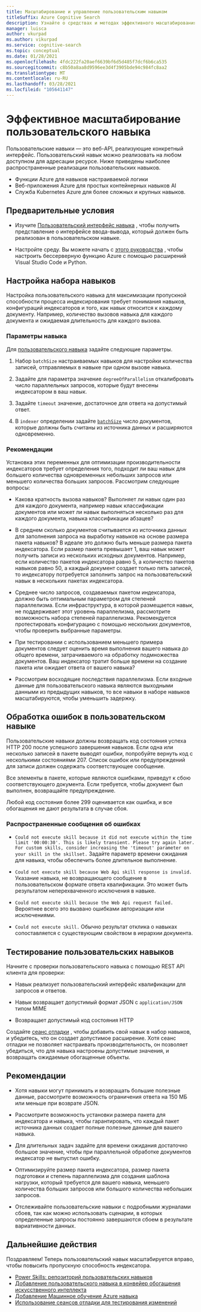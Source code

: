 ```yaml
---
title: Масштабирование и управление пользовательским навыком
titleSuffix: Azure Cognitive Search
description: Узнайте о средствах и методах эффективного масштабирования пользовательского навыка для максимальной пропускной способности. Пользовательские навыки вызывают настраиваемые модели или логику AI, которые можно добавить в конвейер индексирования на основе искусственного интеллекта в Azure Когнитивный поиск.
manager: luisca
author: vkurpad
ms.author: vikurpad
ms.service: cognitive-search
ms.topic: conceptual
ms.date: 01/28/2021
ms.openlocfilehash: 4fdc222fa20aef6639bf6d5d485f7dcf6b6ca535
ms.sourcegitcommit: c8b50a8aa8d9596ee3d4f3905bde94c984fc8aa2
ms.translationtype: MT
ms.contentlocale: ru-RU
ms.lasthandoff: 03/28/2021
ms.locfileid: "105641147"
---
```

# <a name="efficiently-scale-out-a-custom-skill"></a>Эффективное масштабирование пользовательского навыка

Пользовательские навыки — это веб-API, реализующие конкретный интерфейс. Пользовательский навык можно реализовать на любом доступном для адресации ресурсе. Ниже приведены наиболее распространенные реализации пользовательских навыков.
* Функции Azure для навыков настраиваемой логики
* Веб-приложения Azure для простых контейнерных навыков AI
* Служба Kubernetes Azure для более сложных и крупных навыков.

## <a name="prerequisites"></a>Предварительные условия

+ Изучите [Пользовательский интерфейс навыка](cognitive-search-custom-skill-interface.md) , чтобы получить представление о интерфейсе ввода-вывода, который должен быть реализован в пользовательском навыке.

+ Настройте среду. Вы можете начать с [этого руководства](/azure/azure-functions/create-first-function-vs-code-python) , чтобы настроить бессерверную функцию Azure с помощью расширений Visual Studio Code и Python.

## <a name="skillset-configuration"></a>Настройка набора навыков

Настройка пользовательского навыка для максимизации пропускной способности процесса индексирования требует понимания навыков, конфигураций индексаторов и того, как навык относится к каждому документу. Например, количество вызовов навыка для каждого документа и ожидаемая длительность для каждого вызова.

### <a name="skill-settings"></a>Параметры навыка

Для [пользовательского навыка](cognitive-search-custom-skill-web-api.md) задайте следующие параметры.

1. Набор `batchSize` настраиваемых навыков для настройки количества записей, отправляемых в навыке при одном вызове навыка.

2. Задайте для параметра значение `degreeOfParallelism` откалибровать число параллельных запросов, которые будут внесены индексатором в ваш навык.

3. Задайте `timeout` значение, достаточное для ответа на допустимый ответ.

4. В `indexer` определении задайте [`batchSize`](/rest/api/searchservice/create-indexer#indexer-parameters) число документов, которые должны быть считаны из источника данных и расширяются одновременно.

### <a name="considerations"></a>Рекомендации

Установка этих переменных для оптимизации производительности индексаторов требует определения того, подходит ли ваш навык для большего количества одновременных небольших запросов или меньшего количества больших запросов. Рассмотрим следующие вопросы:

* Какова кратность вызова навыков? Выполняет ли навык один раз для каждого документа, например навык классификации документов или может ли навык выполняться несколько раз для каждого документа, навыка классификации абзацев?

* В среднем сколько документов считывается из источника данных для заполнения запроса на выработку навыков на основе размера пакета навыков? В идеале это должно быть меньше размера пакета индексатора. Если размер пакета превышает 1, ваш навык может получить записи из нескольких исходных документов. Например, если количество пакетов индексатора равно 5, а количество пакетов навыков равно 50, а каждый документ создает только пять записей, то индексатору потребуется заполнить запрос на пользовательский навык в нескольких пакетах индексатора.

* Среднее число запросов, создаваемых пакетом индексатора, должно быть оптимальным параметром для степеней параллелизма. Если инфраструктура, в которой размещается навык, не поддерживает этот уровень параллелизма, рассмотрите возможность набора степеней параллелизма. Рекомендуется протестировать конфигурацию с помощью нескольких документов, чтобы проверить выбранные параметры.

* При тестировании с использованием меньшего примера документов следует оценить время выполнения вашего навыка до общего времени, затрачиваемого на обработку подмножества документов. Ваш индексатор тратит больше времени на создание пакета или ожидает ответа от вашего навыка? 

* Рассмотрим восходящие последствия параллелизма. Если входные данные для пользовательского навыка являются выходными данными из предыдущих навыков, то все навыки в наборе навыков масштабируются, чтобы уменьшить задержку.

## <a name="error-handling-in-the-custom-skill"></a>Обработка ошибок в пользовательском навыке

Пользовательские навыки должны возвращать код состояния успеха HTTP 200 после успешного завершения навыков. Если одна или несколько записей в пакете выводят ошибки, попробуйте вернуть код с несколькими состояниями 207. Список ошибок или предупреждений для записи должен содержать соответствующее сообщение.

Все элементы в пакете, которые являются ошибками, приведут к сбою соответствующего документа. Если требуется, чтобы документ был выполнен, возвращайте предупреждение.

Любой код состояния более 299 оценивается как ошибка, и все обогащения не дают результата в случае сбоя. 

### <a name="common-error-messages"></a>Распространенные сообщения об ошибках

* `Could not execute skill because it did not execute within the time limit '00:00:30'. This is likely transient. Please try again later. For custom skills, consider increasing the 'timeout' parameter on your skill in the skillset.` Задайте параметр времени ожидания для навыка, чтобы обеспечить более длительное выполнение.

* `Could not execute skill because Web Api skill response is invalid.` Указание навыка, не возвращающего сообщение в пользовательском формате ответа квалификации. Это может быть результатом неперехваченного исключения в навыке.

* `Could not execute skill because the Web Api request failed.` Вероятнее всего это вызвано ошибками авторизации или исключениями.

* `Could not execute skill.` Обычно результат отклика о навыках сопоставляется с существующим свойством в иерархии документа.

## <a name="testing-custom-skills"></a>Тестирование пользовательских навыков

Начните с проверки пользовательского навыка с помощью REST API клиента для проверки:

* Навык реализует пользовательский интерфейс квалификации для запросов и ответов.

* Навык возвращает допустимый формат JSON с `application/JSON` типом MIME

* Возвращает допустимый код состояния HTTP

Создайте [сеанс отладки](cognitive-search-debug-session.md) , чтобы добавить свой навык в набор навыков, и убедитесь, что он создает допустимое расширение. Хотя сеанс отладки не позволяет настраивать производительность, он позволяет убедиться, что для навыка настроены допустимые значения, и возвращать ожидаемые обогащенные объекты.

## <a name="best-practices"></a>Рекомендации

* Хотя навыки могут принимать и возвращать большие полезные данные, рассмотрите возможность ограничения ответа на 150 МБ или меньше при возврате JSON.

* Рассмотрите возможность установки размера пакета для индексатора и навыка, чтобы гарантировать, что каждый пакет источника данных создает полные полезные данные для вашего навыка.

* Для длительных задач задайте для времени ожидания достаточно большое значение, чтобы при параллельной обработке документов индексатор не выпустил ошибку.

* Оптимизируйте размер пакета индексатора, размер пакета подготовки и степень параллелизма для создания шаблона нагрузки, который требуется для вашего навыка, меньшего количества больших запросов или большого количества небольших запросов.

* Отслеживайте пользовательские навыки с подробными журналами сбоев, так как можно использовать сценарии, в которых определенные запросы постоянно завершаются сбоем в результате вариативности данных.


## <a name="next-steps"></a>Дальнейшие действия
Поздравляем! Теперь пользовательский навык масштабируется вправо, чтобы повысить пропускную способность индексатора. 

+ [Power Skills: репозиторий пользовательских навыков](https://github.com/Azure-Samples/azure-search-power-skills)
+ [Добавление пользовательского навыка в конвейер обогащения искусственного интеллекта](cognitive-search-custom-skill-interface.md)
+ [Добавление Машинное обучение Azure навыка](./cognitive-search-aml-skill.md)
+ [Использование сеансов отладки для тестирования изменений](./cognitive-search-debug-session.md)